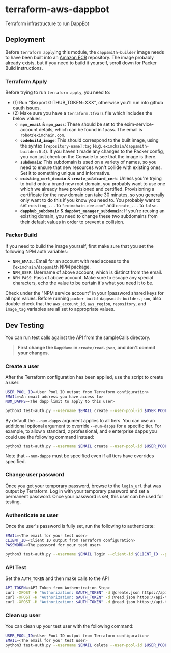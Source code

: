 # terraform-aws-dappbot
Terraform infrastructure to run DappBot

## Deployment
Before `terraform apply`ing this module, the `dappsmith-builder` image needs to have been built into an [Amazon ECR](https://aws.amazon.com/ecr/) repository.    The image probably already exists, but if you need to build it yourself, scroll down for Packer Build instructions.

### Terraform Apply

Before trying to run `terraform apply`, you need to:

- (1) Run "$export GITHUB_TOKEN=XXX", otherwise you'll run into github oauth issues.
- (2) Make sure you have a `terraform.tfvars` file which includes the below values:
  - **`npm_email`** & **`npm_pass`**: These should be set to the exim-service-account details, which can be found in 1pass.  The email is `robot@eximchain.com`.
  - **`codebuild_image`**: This should correspond to the built image, using the syntax `[repository-name]:tag` (e.g. `eximchain/dappsmith-builder:0.4`).  If you haven't made any changes to the Packer config, you can just check on the Console to see that the image is there.
  - **`subdomain`**: This subdomain is used on a variety of names, so you need to ensure that new resources won't collide with existing ones.  Set it to something unique and informative.
  - **`existing_cert_domain`** & **`create_wildcard_cert`**: Unless you're trying to build onto a brand new root domain, you probably want to use one which we already have provisioned and certified.  Provisioning a certificate for the new domain can take 30 minutes, so you generally only want to do this if you know you need to.  You probably want to set `existing_...` to `"eximchain-dev.com"` and `create_...` to `false`.
  - **`dapphub_subdomain`** & **`dappbot_manager_subdomain`**: If you're reusing an existing domain, you need to change these two subdomains from their default values in order to prevent a collision.


### Packer Build
If you need to build the image yourself, first make sure that you set the following NPM auth variables:
- `NPM_EMAIL`: Email for an account with read access to the `@eximchain/dappsmith` NPM package.
- `NPM_USER`: Username of above account, which is distinct from the email.
- `NPM_PASS`: Pass of above account.  Make sure to escape any special characters, echo the value to be certain it's what you need it to be.

Check under the "NPM service account" in your 1password shared keys for all npm values.  Before running `packer build dappsmith-builder.json`, also  double-check that the `aws_account_id`, `aws_region`, `repository`, and `image_tag` variables are all set to appropriate values.


## Dev Testing

You can run test calls against the API from the sampleCalls directory.

> **First change the `DappName` in `create/read.json`, and don't commit your changes.**

### Create a user

After the Terraform configuration has been applied, use the script to create a user:

```sh
USER_POOL_ID=<User Pool ID output from Terraform configuration>
EMAIL=<An email address you have access to>
NUM_DAPPS=<The dapp limit to apply to this user>

python3 test-auth.py --username $EMAIL create --user-pool-id $USER_POOL_ID --num-dapps $NUM_DAPPS
```

By default the `--num-dapps` argument applies to all tiers. You can use an additional optional argument to override `--num-dapps` for a specific tier. For example, to allow `5` standard, `2` professional, and `0` enterprise dapps you could use the following command instead:

```sh
python3 test-auth.py --username $EMAIL create --user-pool-id $USER_POOL_ID --num-dapps $NUM_DAPPS --standard-limit 5 --professional-limit 2 --enterprise-limit 0
```

Note that `--num-dapps` must be specified even if all tiers have overrides specified.

### Change user password

Once you get your temporary password, browse to the `login_url` that was output by Terraform. Log in with your temporary password and set a permanent password. Once your password is set, this user can be used for testing.

### Authenticate as user

Once the user's password is fully set, run the following to authenticate:

```sh
EMAIL=<The email for your test user>
CLIENT_ID=<Client ID output from Terraform configuration>
PASSWORD=<The password for your test user>

python3 test-auth.py --username $EMAIL login --client-id $CLIENT_ID --password $PASSWORD
```

### API Test

Set the `AUTH_TOKEN` and then make calls to the API

```sh
API_TOKEN=<API Token from Authentication Step>
curl -XPOST -H "Authorization: $AUTH_TOKEN" -d @create.json https://api-test.eximchain-dev.com/test/create
curl -XPOST -H "Authorization: $AUTH_TOKEN" -d @read.json https://api-test-2.eximchain-dev.com/test/read
curl -XPOST -H "Authorization: $AUTH_TOKEN" -d @read.json https://api-test-2.eximchain-dev.com/test/delete
```

### Clean up user

You can clean up your test user with the following command:

```sh
USER_POOL_ID=<User Pool ID output from Terraform configuration>
EMAIL=<The email for your test user>
python3 test-auth.py --username $EMAIL delete --user-pool-id $USER_POOL_ID
```
